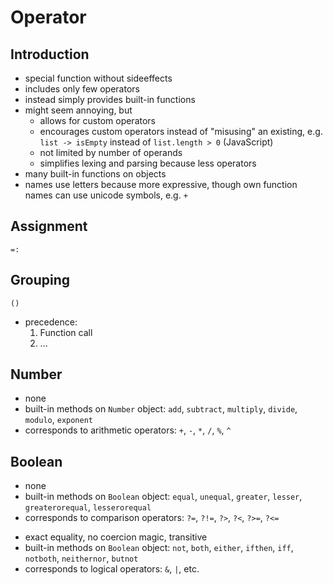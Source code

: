 # Operator



## Introduction

- special function without sideeffects
- includes only few operators
- instead simply provides built-in functions
- might seem annoying, but
    - allows for custom operators
    - encourages custom operators instead of "misusing" an existing, e.g. `list -> isEmpty` instead of `list.length > 0` (JavaScript)
    - not limited by number of operands
    - simplifies lexing and parsing because less operators
- many built-in functions on objects
- names use letters because more expressive, though own function names can use unicode symbols, e.g. `+`
<!-- todo: should allow to import all functions from object, also import by default, via a config or simply version number, see Modules to figure out how to import/export -->
<!-- todo: consider if letter function names don't get too messy in chained operations -->
<!-- todo: include more operators like from Python or Elm, e.g. ++ to concatenate strings and arrays -->



## Assignment

```
=:
```


## Grouping

```
()
```

<!-- todo: how to do nested operations, e.g. 5 + 3*2 - 2 -->
- precedence:
    1. Function call
    2. ...


## Number

- none
- built-in methods on `Number` object: `add`, `subtract`, `multiply`, `divide`, `modulo`, `exponent`
- corresponds to arithmetic operators: `+`, `-`, `*`, `/`, `%`, `^`
 <!-- todo: what to use for field of composite data type??? -->



## Boolean

- none
- built-in methods on `Boolean` object: `equal`, `unequal`, `greater`, `lesser`, `greaterorequal`, `lesserorequal`
- corresponds to comparison operators: `?=`, `?!=`, `?>`, `?<`, `?>=`, `?<=`
<!-- - prefix with `?`, only single `=` -->
- exact equality, no coercion magic, transitive
- built-in methods on `Boolean` object: `not`, `both`, `either`, `ifthen`, `iff`, `notboth`, `neithernor`, `butnot`
- corresponds to logical operators: `&`, `|`, etc.